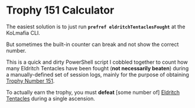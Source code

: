 # Trophy 151 Calculator
The easiest solution is to just run **```prefref eldritchTentaclesFought```** at the KoLmafia CLI.

But sometimes the built-in counter can break and not show the correct number.

This is a quick and dirty PowerShell script I cobbled together to count how many Eldritch Tentacles have been fought (**not necessarily beaten**) during a manually-defined set of session logs, mainly for the purpose of obtaining [Trophy Number 151](https://kol.coldfront.net/thekolwiki/index.php/Tentacle_Tickler).

To actually earn the trophy, you must **defeat** [some number of] [Eldritch Tentacles](https://kol.coldfront.net/thekolwiki/index.php/Eldritch_Tentacle) during a single ascension.

